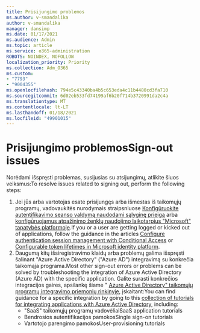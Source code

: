 ```yaml
---
title: Prisijungimo problemos
ms.author: v-smandalika
author: v-smandalika
manager: dansimp
ms.date: 01/17/2021
ms.audience: Admin
ms.topic: article
ms.service: o365-administration
ROBOTS: NOINDEX, NOFOLLOW
localization_priority: Priority
ms.collection: Adm_O365
ms.custom:
- "7793"
- "9004355"
ms.openlocfilehash: 794e5c43340ba4b5c653eda4c11b4480cd3fa710
ms.sourcegitcommit: 6d02eb533fd74199af6b20f714b3720991da2c4a
ms.translationtype: MT
ms.contentlocale: lt-LT
ms.lasthandoff: 01/18/2021
ms.locfileid: "49901015"
---
```

# <a name="sign-out-issues"></a><span data-ttu-id="c9078-102">Prisijungimo problemos</span><span class="sxs-lookup"><span data-stu-id="c9078-102">Sign-out issues</span></span>

<span data-ttu-id="c9078-103">Norėdami išspręsti problemas, susijusias su atsijungimų, atlikite šiuos veiksmus:</span><span class="sxs-lookup"><span data-stu-id="c9078-103">To resolve issues related to signing out, perform the following steps:</span></span>

1. <span data-ttu-id="c9078-104">Jei jūs arba vartotojas esate prisijungęs arba išmestas iš taikomųjų programų, vadovaukitės nurodymais straipsniuose [Konfigūruokite autentifikavimo seanso valdymą naudodami sąlyginę prieigą](https://docs.microsoft.com/azure/active-directory/conditional-access/howto-conditional-access-session-lifetime) arba [konfigūruojamus atpažinimo ženklų naudojimo laikotarpius "Microsoft" tapatybės platformoje](https://docs.microsoft.com/azure/active-directory/develop/active-directory-configurable-token-lifetimes).</span><span class="sxs-lookup"><span data-stu-id="c9078-104">If you or a user are getting logged or kicked out of applications, follow the guidance in the articles [Configure authentication session management with Conditional Access](https://docs.microsoft.com/azure/active-directory/conditional-access/howto-conditional-access-session-lifetime) or [Configurable token lifetimes in Microsoft identity platform](https://docs.microsoft.com/azure/active-directory/develop/active-directory-configurable-token-lifetimes).</span></span>
2. <span data-ttu-id="c9078-105">Daugumą kitų išsiregistravimo klaidų arba problemų galima išspręsti šalinant "Azure Active Directory" ("Azure AD") integravimą su konkrečia taikomąja programa.</span><span class="sxs-lookup"><span data-stu-id="c9078-105">Most other sign-out errors or problems can be solved by troubleshooting the integration of Azure Active Directory (Azure AD) with the specific application.</span></span> <span data-ttu-id="c9078-106">Galite surasti konkrečios integracijos gaires, apsilankę šiame " [Azure Active Directory" taikomųjų programų integravimo priemonių rinkinyje](https://docs.microsoft.com/azure/active-directory/saas-apps/tutorial-list), įskaitant:</span><span class="sxs-lookup"><span data-stu-id="c9078-106">You can find guidance for a specific integration by going to this [collection of tutorials for integrating applications with Azure Active Directory](https://docs.microsoft.com/azure/active-directory/saas-apps/tutorial-list), including:</span></span>
    - <span data-ttu-id="c9078-107">"SaaS" taikomųjų programų vadovėliai</span><span class="sxs-lookup"><span data-stu-id="c9078-107">SaaS application tutorials</span></span>
    - <span data-ttu-id="c9078-108">Bendrosios autentifikacijos pamokos</span><span class="sxs-lookup"><span data-stu-id="c9078-108">Single sign-on tutorials</span></span>
    - <span data-ttu-id="c9078-109">Vartotojo parengimo pamokos</span><span class="sxs-lookup"><span data-stu-id="c9078-109">User-provisioning tutorials</span></span>